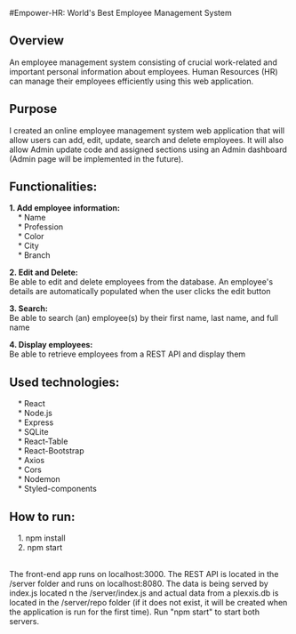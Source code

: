 #Empower-HR: World's Best Employee Management System


## Overview
An employee management system consisting of crucial work-related and important personal information about employees. Human Resources (HR) can manage their employees efficiently using this web application.

## Purpose
I created an online employee management system web application that will allow users can add, edit, update, search and delete employees. It will also allow Admin update code and assigned sections using an Admin dashboard (Admin page will be implemented in the future).

## Functionalities:

**1. Add employee information:** <br />
&nbsp; &nbsp; * Name <br />
&nbsp; &nbsp; * Profession <br />
&nbsp; &nbsp; * Color <br />
&nbsp; &nbsp; * City <br />
&nbsp; &nbsp; * Branch <br />

**2. Edit and Delete:** <br />
 Be able to edit and delete employees from the database. An employee's details are automatically populated when the user clicks the edit button

**3. Search:** <br />
 Be able to search (an) employee(s) by their first name, last name, and full name

**4. Display employees:** <br />
 Be able to retrieve employees from a REST API and display them
 


## Used technologies:
&nbsp; &nbsp; * React <br />
&nbsp; &nbsp; * Node.js <br />
&nbsp; &nbsp; * Express <br />
&nbsp; &nbsp; * SQLite <br />
&nbsp; &nbsp; * React-Table <br />
&nbsp; &nbsp; * React-Bootstrap <br />
&nbsp; &nbsp; * Axios <br />
&nbsp; &nbsp; * Cors <br />
&nbsp; &nbsp; * Nodemon <br />
&nbsp; &nbsp; * Styled-components <br />


## How to run:

&nbsp; &nbsp; 1. npm install <br />
&nbsp; &nbsp; 2. npm start <br /><br />

The front-end app runs on localhost:3000. The REST API is located in the /server folder and runs on localhost:8080. The data is being served by index.js located n the /server/index.js and actual data from a plexxis.db is located in the /server/repo folder (if it does not exist, it will be created when the application is run for the first time). Run "npm start" to start both servers.